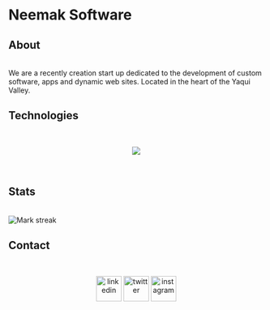 # Neemak Software


## About
<br/>
We are a recently creation start up dedicated to the development of custom software, apps and dynamic web sites. Located in the heart of the Yaqui Valley.

<br /> 

## Technologies
<br />
<!--tech stack icons-->
<p align="center">
  <a href="https://skillicons.dev">
    <img src="https://skillicons.dev/icons?i=git,aws,azure,dotnet,cs,css,docker,dynamodb,express,nestjs,electron,firebase,github,html,js,typescript,linux,md,materialui,bootstrap,mongodb,mysql,postgres,nodejs,postman,nextjs,react,angular,vue,webpack,vscode,visualstudio&perline=14" />
  </a>
</p>
<br />

## Stats
<br />
 <img  title="🔥 Get streak stats for your profile at git.io/streak-stats" alt="Mark streak" src="https://github-readme-streak-stats.herokuapp.com/?user=neemak-software&theme=dark&hide_border=true" /> 
<br />

## Contact
<br/>
<p align="center">
<a href="https://www.linkedin.com/in/neemak-software/" target="blank"><img align="center" src="https://user-images.githubusercontent.com/88904952/234979284-68c11d7f-1acc-4f0c-ac78-044e1037d7b0.png" alt="linkedin" height="50" width="50" /></a>
<a href="https://twitter.com/neemak-software" target="blank"><img align="center" src="https://user-images.githubusercontent.com/88904952/234980676-61bfb021-ecc8-48f7-88e6-34c1b06c4a58.png" alt="twitter" height="50" width="50" /></a> 
<a href="https://www.instagram.com/neemak-software/" target="blank"><img align="center" src="https://user-images.githubusercontent.com/88904952/234981169-2dd1e58f-4b7e-468c-8213-034ba62156c3.png" alt="instagram" height="50" width="50" /></a>
  
</p>